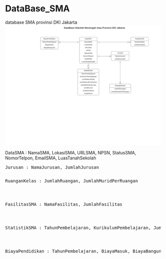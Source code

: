 # DataBase_SMA
database SMA provinsi DKI Jakarta
<a href="DataBase SekolahSMA.pdf"><img src="DataBase SekolahSMA.svg"> </a>
<p>DataSMA : NamaSMA, LokasiSMA, URLSMA, NPSN, StatusSMA, NomorTelpon, EmailSMA, LuasTanahSekolah
  <p><pre>Jurusan : NamaJurusan, JumlahJurusan</pre>
    <p><pre><pre>RuanganKelas : JumlahRuangan, JumlahMuridPerRuangan</pre></p></p>
  <p><pre>FasilitasSMA : NamaFasilitas, JumlahFasilitas</pre></p>
  <p><pre>StatistikSMA : TahunPembelajaran, KurikulumPembelajaran, JumlahMuridTotal, JumlahMuridPerempuan, JumlahMuridLaki-Laki, JumlahLulus, JumlahDropOut, JumlahGuru</pre></p>
  <p><pre>BiayaPendidikan : TahunPembelajaran, BiayaMasuk, BiayaBangunan</pre></p></p>

